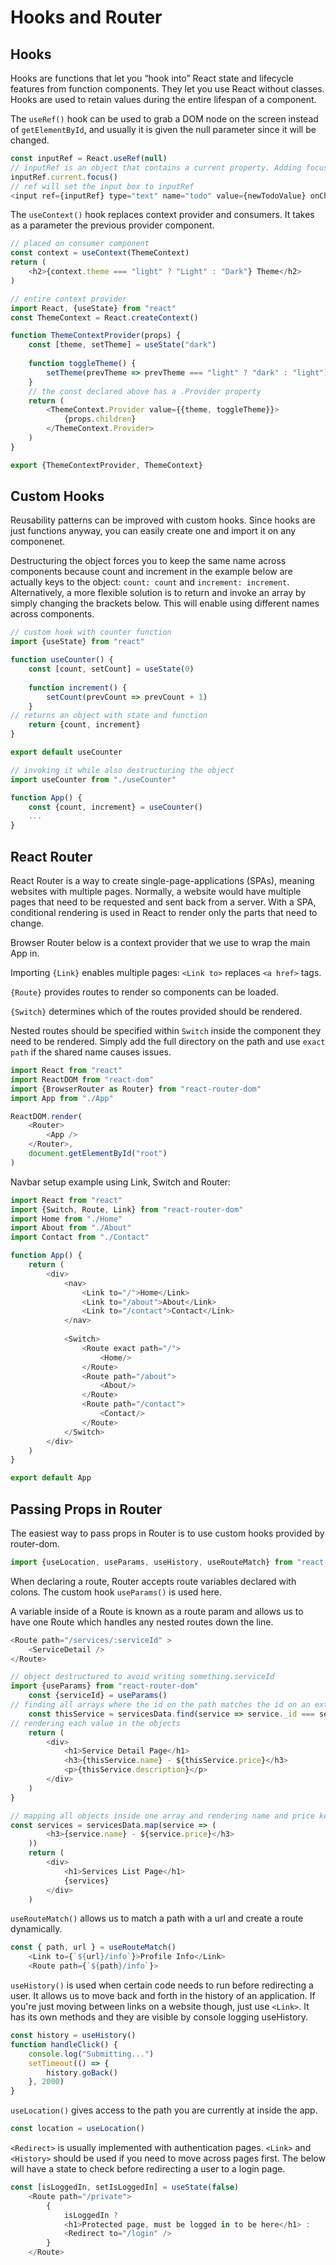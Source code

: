 # Hooks and Router

## Hooks

Hooks are functions that let you “hook into” React state and lifecycle features from function components. They let you use React without classes. Hooks are used to retain values during the entire lifespan of a component.

The `useRef()` hook can be used to grab a DOM node on the screen instead of `getElementById`, and usually it is given the null parameter since it will be changed.

```js
const inputRef = React.useRef(null)
// inputRef is an object that contains a current property. Adding focus() will keep the focus in the input field after running this line in a function
inputRef.current.focus()
// ref will set the input box to inputRef
<input ref={inputRef} type="text" name="todo" value={newTodoValue} onChange={handleChange}/>
```

The `useContext()` hook replaces context provider and consumers. It takes as a parameter the previous provider component.

```js
// placed on consumer component
const context = useContext(ThemeContext)
return (
    <h2>{context.theme === "light" ? "Light" : "Dark"} Theme</h2>    
)

// entire context provider
import React, {useState} from "react"
const ThemeContext = React.createContext()

function ThemeContextProvider(props) {
    const [theme, setTheme] = useState("dark")
    
    function toggleTheme() {
        setTheme(prevTheme => prevTheme === "light" ? "dark" : "light")
    }
    // the const declared above has a .Provider property
    return (
        <ThemeContext.Provider value={{theme, toggleTheme}}>
            {props.children}
        </ThemeContext.Provider>
    )
}

export {ThemeContextProvider, ThemeContext}

```

## Custom Hooks

Reusability patterns can be improved with custom hooks. Since hooks are just functions anyway, you can easily create one and import it on any componenet.

Destructuring the object forces you to keep the same name across components because count and increment in the example below are actually keys to the object: `count: count` and `increment: increment`. Alternatively, a more flexible solution is to return and invoke an array by simply changing the brackets below. This will enable using different names across components.

```js
// custom hook with counter function
import {useState} from "react"

function useCounter() {
    const [count, setCount] = useState(0)
    
    function increment() {
        setCount(prevCount => prevCount + 1)
    }
// returns an object with state and function    
    return {count, increment}
}

export default useCounter

// invoking it while also destructuring the object
import useCounter from "./useCounter"

function App() {
    const {count, increment} = useCounter()
    ...
}
```

## React Router

React Router is a way to create single-page-applications (SPAs), meaning websites with multiple pages. Normally, a website would have multiple pages that need to be requested and sent back from a server. With a SPA, conditional rendering is used in React to render only the parts that need to change.

Browser Router below is a context provider that we use to wrap the main App in.

Importing `{Link}` enables multiple pages: `<Link to>` replaces `<a href>` tags.

`{Route}` provides routes to render so components can be loaded.

`{Switch}` determines which of the routes provided should be rendered.

Nested routes should be specified within `Switch` inside the component they need to be rendered. Simply add the full directory on the path and use `exact path` if the shared name causes issues.

```js
import React from "react"
import ReactDOM from "react-dom"
import {BrowserRouter as Router} from "react-router-dom"
import App from "./App"

ReactDOM.render(
    <Router>
        <App />
    </Router>, 
    document.getElementById("root")
)
```

Navbar setup example using Link, Switch and Router:

```js
import React from "react"
import {Switch, Route, Link} from "react-router-dom"
import Home from "./Home"
import About from "./About"
import Contact from "./Contact"

function App() {    
    return (
        <div>
            <nav>
                <Link to="/">Home</Link>
                <Link to="/about">About</Link>
                <Link to="/contact">Contact</Link>
            </nav>
            
            <Switch>
                <Route exact path="/">
                    <Home/>
                </Route>
                <Route path="/about">
                    <About/>
                </Route>
                <Route path="/contact">
                    <Contact/>
                </Route>
            </Switch>
        </div>
    )
}

export default App
```

## Passing Props in Router

The easiest way to pass props in Router is to use custom hooks provided by router-dom.

```js
import {useLocation, useParams, useHistory, useRouteMatch} from "react-router-dom"
```

When declaring a route, Router accepts route variables declared with colons. The custom hook `useParams()` is used here.

A variable inside of a Route is known as a route param and allows us to have one Route which handles any nested routes down the line.

```js
<Route path="/services/:serviceId" >
    <ServiceDetail />
</Route>

// object destructured to avoid writing something.serviceId
import {useParams} from "react-router-dom"
    const {serviceId} = useParams()
// finding all arrays where the id on the path matches the id on an external json data file
    const thisService = servicesData.find(service => service._id === serviceId)
// rendering each value in the objects
    return (
        <div>
            <h1>Service Detail Page</h1>
            <h3>{thisService.name} - ${thisService.price}</h3>
            <p>{thisService.description}</p>
        </div>
    )
}
```

```js
// mapping all objects inside one array and rendering name and price keys inside each object:
const services = servicesData.map(service => (
        <h3>{service.name} - ${service.price}</h3>
    ))
    return (
        <div>
            <h1>Services List Page</h1>
            {services}
        </div>
    )
```

`useRouteMatch()` allows us to match a path with a url and create a route dynamically.

```js
const { path, url } = useRouteMatch()
    <Link to={`${url}/info`}>Profile Info</Link>
    <Route path={`${path}/info`}>
```

`useHistory()` is used when certain code needs to run before redirecting a user. It allows us to move back and forth in the history of an application. If you're just moving between links on a website though, just use `<Link>`. It has its own methods and they are visible by console logging useHistory.

```js
const history = useHistory()
function handleClick() {
    console.log("Submitting...")
    setTimeout(() => {
        history.goBack()
    }, 2000)
}
```

`useLocation()` gives access to the path you are currently at inside the app.

```js
const location = useLocation()
```

`<Redirect>` is usually implemented with authentication pages. `<Link>` and `<History>` should be used if you need to move across pages first. The below will have a state to check before redirecting a user to a login page.

```js
const [isLoggedIn, setIsLoggedIn] = useState(false)
    <Route path="/private">
        {
            isLoggedIn ?
            <h1>Protected page, must be logged in to be here</h1> :
            <Redirect to="/login" />
        }
    </Route>
```
